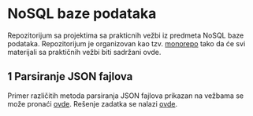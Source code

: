 # NoSQL baze podataka

Repozitorijum sa projektima sa prakticnih vežbi iz predmeta NoSQL baze podataka. Repozitorijum je organizovan kao tzv. [monorepo](https://monorepo.tools/#what-is-a-monorepo) tako da će svi materijali sa praktičnih vežbi biti sadržani ovde.

## 1 Parsiranje JSON fajlova
Primer različitih metoda parsiranja JSON fajlova prikazan na vežbama se može pronaći [ovde](/E01_ParsersExamples/). Rešenje zadatka se nalazi [ovde](/E01_Task/).